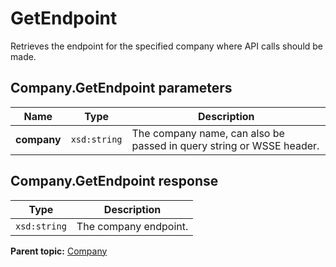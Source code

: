 # GetEndpoint

Retrieves the endpoint for the specified company where API calls should be made.

## Company.GetEndpoint parameters

|Name|Type|Description|
|----|----|-----------|
|**company** |`xsd:string` |The company name, can also be passed in query string or WSSE header.|

## Company.GetEndpoint response

|Type|Description|
|----|-----------|
|`xsd:string` |The company endpoint.|

**Parent topic:** [Company](../../methods/company/r_methods_company.md)

